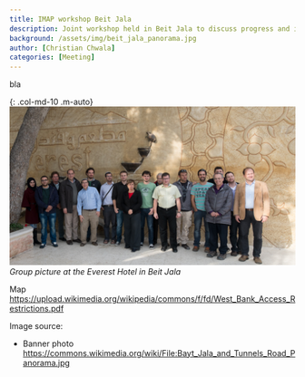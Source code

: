 ```yaml
---
title: IMAP workshop Beit Jala
description: Joint workshop held in Beit Jala to discuss progress and interactions
background: /assets/img/beit_jala_panorama.jpg
author: [Christian Chwala]
categories: [Meeting]
---
```


bla 


{: .col-md-10 .m-auto}
![group picture](/assets/img/beit_jala_group_photo.jpg)
_Group picture at the Everest Hotel in Beit Jala_

Map https://upload.wikimedia.org/wikipedia/commons/f/fd/West_Bank_Access_Restrictions.pdf

Image source:
* Banner photo https://commons.wikimedia.org/wiki/File:Bayt_Jala_and_Tunnels_Road_Panorama.jpg